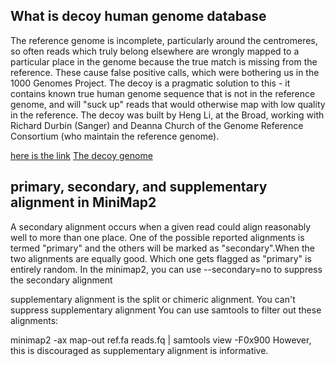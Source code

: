 ## What is decoy human genome database 

The reference genome is incomplete, particularly around the centromeres, so often reads which truly belong elsewhere are wrongly mapped to a particular place in the genome because the true match is missing from the reference. These cause false positive calls, which were bothering us in the 1000 Genomes Project. The decoy is a pragmatic solution to this - it contains known true human genome sequence that is not in the reference genome, and will "suck up" reads that would otherwise map with low quality in the reference. The decoy was built by Heng Li, at the Broad, working with Richard Durbin (Sanger) and Deanna Church of the Genome Reference Consortium (who maintain the reference genome).

[here is the link](https://www.biostars.org/p/73100/#:~:text=The%20decoy%20is%20a%20pragmatic,low%20quality%20in%20the%20reference)
[The decoy genome](https://www.cureffi.org/2013/02/01/the-decoy-genome/)

## primary, secondary, and supplementary alignment in MiniMap2
A secondary alignment occurs when a given read could align reasonably well to more than one place. One of the possible reported alignments is termed "primary" and the others will be marked as "secondary".When the two alignments are equally good. Which one gets flagged as "primary" is entirely random. In the minimap2, you can use --secondary=no to suppress the secondary alignment

supplementary alignment is the split or chimeric alignment. You can't suppress supplementary alignment  You can use samtools to filter out these alignments:

minimap2 -ax map-out ref.fa reads.fq | samtools view -F0x900
However, this is discouraged as supplementary alignment is informative.
